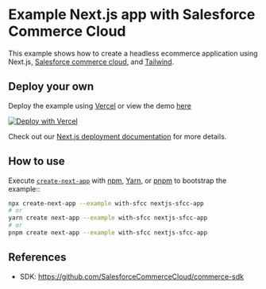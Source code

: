 # Example Next.js app with Salesforce Commerce Cloud

This example shows how to create a headless ecommerce application using Next.js, [Salesforce commerce cloud](https://www.salesforce.com/products/commerce-cloud/overview/), and [Tailwind](https://tailwindcss.com).

## Deploy your own

Deploy the example using [Vercel](https://vercel.com?utm_source=github&utm_medium=readme&utm_campaign=next-example) or view the demo [here](https://salesforce-cloud-commerce.vercel.app/)

[![Deploy with Vercel](https://vercel.com/button)](https://vercel.com/new/git/external?repository-url=https://github.com/vercel/next.js/tree/canary/examples/with-sfcc&project-name=with-sfcc&repository-name=with-sfcc&env=SFDC_CLIENT_ID,SFDC_SECRET,SFDC_ORGANIZATIONID,SFDC_SHORTCODE,SFDC_SITEID&envDescription=API%20Keys%20from%20SFCC%20needed%20to%20run%20this%20application.)

Check out our [Next.js deployment documentation](https://nextjs.org/docs/deployment) for more details.

## How to use

Execute [`create-next-app`](https://github.com/vercel/next.js/tree/canary/packages/with-sfcc) with [npm](https://docs.npmjs.com/cli/init), [Yarn](https://yarnpkg.com/lang/en/docs/cli/create/), or [pnpm](https://pnpm.io) to bootstrap the example::

```bash
npx create-next-app --example with-sfcc nextjs-sfcc-app
# or
yarn create next-app --example with-sfcc nextjs-sfcc-app
# or
pnpm create next-app --example with-sfcc nextjs-sfcc-app
```

## References

- SDK: https://github.com/SalesforceCommerceCloud/commerce-sdk
